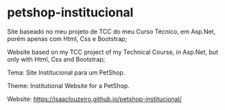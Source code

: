# petshop-institucional

Site baseado no meu projeto de TCC do meu Curso Técnico, em Asp.Net, porém apenas com Html, Css e Bootstrap;

Website based on my TCC project of my Technical Course, in Asp.Net, but only with Html, Css and Bootstrap;

Tema: Site Institucional para um PetShop.

Theme: Institutional Website for a PetShop.

Website: https://isaaclouzeiro.github.io/petshop-institucional/

